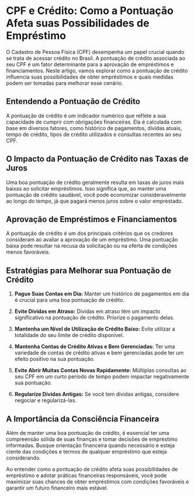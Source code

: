 # CPF e Crédito: Como a Pontuação Afeta suas Possibilidades de Empréstimo

O Cadastro de Pessoa Física (CPF) desempenha um papel crucial quando se trata de acessar crédito no Brasil. A pontuação de crédito associada ao seu CPF é um fator determinante para a aprovação de empréstimos e financiamentos. Neste artigo, vamos explorar como a pontuação de crédito influencia suas possibilidades de obter empréstimos e quais medidas podem ser tomadas para melhorar esse cenário.

## Entendendo a Pontuação de Crédito

A pontuação de crédito é um indicador numérico que reflete a sua capacidade de cumprir com obrigações financeiras. Ela é calculada com base em diversos fatores, como histórico de pagamentos, dívidas atuais, tempo de crédito, tipos de crédito utilizados e consultas recentes ao seu CPF.

## O Impacto da Pontuação de Crédito nas Taxas de Juros

Uma boa pontuação de crédito geralmente resulta em taxas de juros mais baixas ao solicitar empréstimos. Isso significa que, ao manter uma pontuação de crédito saudável, você pode economizar consideravelmente ao longo do tempo, já que pagará menos juros sobre o valor emprestado.

## Aprovação de Empréstimos e Financiamentos

A pontuação de crédito é um dos principais critérios que os credores consideram ao avaliar a aprovação de um empréstimo. Uma pontuação baixa pode resultar na recusa da solicitação ou na oferta de condições menos favoráveis.

## Estratégias para Melhorar sua Pontuação de Crédito

1. **Pague Suas Contas em Dia:** Manter um histórico de pagamentos em dia é crucial para uma boa pontuação de crédito.

2. **Evite Dívidas em Atraso:** Dívidas em atraso têm um impacto significativo na pontuação de crédito. Priorize o pagamento delas.

3. **Mantenha um Nível de Utilização de Crédito Baixo:** Evite utilizar a totalidade do seu limite de crédito disponível.

4. **Mantenha Contas de Crédito Ativas e Bem Gerenciadas:** Ter uma variedade de contas de crédito ativas e bem gerenciadas pode ter um efeito positivo na sua pontuação.

5. **Evite Abrir Muitas Contas Novas Rapidamente:** Múltiplas consultas ao seu CPF em um curto período de tempo podem impactar negativamente sua pontuação.

6. **Regularize Dívidas Antigas:** Se você tem dívidas antigas, considere negociar e regularizá-las.

## A Importância da Consciência Financeira

Além de manter uma boa pontuação de crédito, é essencial ter uma compreensão sólida de suas finanças e tomar decisões de empréstimo informadas. Busque orientação financeira quando necessário e esteja ciente das condições e termos de qualquer empréstimo que esteja considerando.

Ao entender como a pontuação de crédito afeta suas possibilidades de empréstimo e adotar práticas financeiras responsáveis, você pode maximizar suas chances de obter empréstimos com condições favoráveis e garantir um futuro financeiro mais estável.